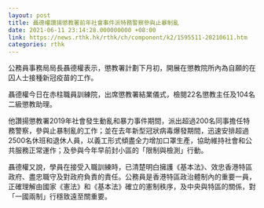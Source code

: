 ```yaml
---
layout: post
title: 聶德權讚揚懲教署前年社會事件派特務警察參與止暴制亂
date: 2021-06-11 23:14:28.000000000 +08:00
link: https://news.rthk.hk/rthk/ch/component/k2/1595511-20210611.htm
categories: rthk
---
```


公務員事務局局長聶德權表示，懲教署計劃下月初，開展在懲教院所內為自願的在囚人士接種新冠疫苗的工作。

聶德權今日在赤柱職員訓練院，出席懲教署結業儀式，檢閱22名懲教主任及104名二級懲教助理。

他讚揚懲教署2019年社會發生動亂和暴力事件期間，派出超過200名同事擔任特務警察，參與止暴制亂的工作；並在去年新型冠狀病毒爆發期間，迅速安排超過2500名休班和退休人員，以義工形式傾盡全力增加口罩生產，協助維持社會和公共服務正常運作；及參與今年早前封小區的「限制與檢測」行動。

聶德權又說，學員在接受入職訓練時，已清楚明白擁護《基本法》、效忠香港特區政府、盡忠職守及對政府負責的責任。公務員是香港特區政治體制內的重要一員，正確理解由國家《憲法》和《基本法》確立的憲制秩序，及中央與特區的關係，對「一國兩制」行穩致遠至關重要。
